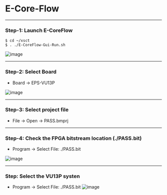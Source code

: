 # E-Core-Flow

---
### Step-1: Launch E-CoreFlow

```
$ cd ~/xsct
$ . ./E-CoreFlow-Gui-Run.sh
```

![image](https://github.com/user-attachments/assets/2fbe953e-5651-428a-9688-4c8c966ffaf6)


---
### Step-2: Select Board

* Board -> EPS-VU13P
  

![image](https://github.com/user-attachments/assets/60988d9d-0a5b-4bd4-b315-6a33abbb44c3)

---
### Step-3: Select project file

* File -> Open -> PASS.bmprj

---
### Step-4: Check the FPGA bitstream location (./PASS.bit)

* Program -> Select File: ./PASS.bit

![image](https://github.com/user-attachments/assets/0237739c-31e0-4a08-8567-aed69493aef3)


---
### Step: Select the VU13P systen

* Program -> Select File: ./PASS.bit
![image](https://github.com/user-attachments/assets/345a3453-68b8-4fee-8b49-5c66e9906c00)
